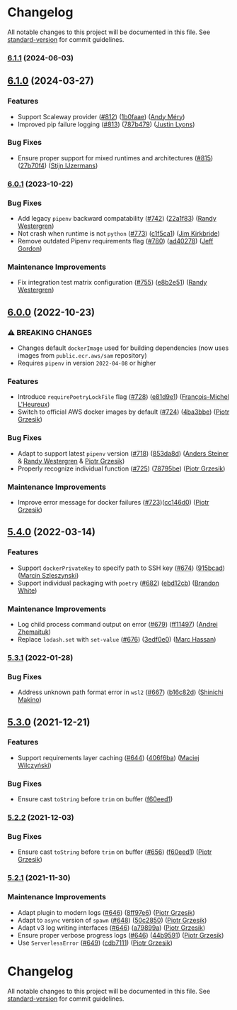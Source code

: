 # Changelog

All notable changes to this project will be documented in this file. See [standard-version](https://github.com/conventional-changelog/standard-version) for commit guidelines.

### [6.1.1](https://github.com/UnitedIncome/serverless-python-requirements/compare/v6.1.0...v6.1.1) (2024-06-03)

## [6.1.0](https://github.com/UnitedIncome/serverless-python-requirements/compare/v6.0.1...v6.1.0) (2024-03-27)

### Features

- Support Scaleway provider ([#812](https://github.com/UnitedIncome/serverless-python-requirements/issues/812)) ([1b0faae](https://github.com/UnitedIncome/serverless-python-requirements/commit/1b0faaeb6aadd2bc4b1b53526e35298a98d00aca)) ([Andy Méry](https://github.com/cyclimse))
- Improved pip failure logging ([#813](https://github.com/UnitedIncome/serverless-python-requirements/issues/813)) ([787b479](https://github.com/UnitedIncome/serverless-python-requirements/commit/787b4791306e9a3ded5f0177c304cfbce081c119)) ([Justin Lyons](https://github.com/babyhuey))

### Bug Fixes

- Ensure proper support for mixed runtimes and architectures ([#815](https://github.com/UnitedIncome/serverless-python-requirements/issues/815)) ([27b70f4](https://github.com/UnitedIncome/serverless-python-requirements/commit/27b70f4d6a7e43fd0e9711bbb56752fee2762901)) ([Stijn IJzermans](https://github.com/stijzermans))

### [6.0.1](https://github.com/UnitedIncome/serverless-python-requirements/compare/v6.0.0...v6.0.1) (2023-10-22)

### Bug Fixes

- Add legacy `pipenv` backward compatability ([#742](https://github.com/UnitedIncome/serverless-python-requirements/issues/742)) ([22a1f83](https://github.com/UnitedIncome/serverless-python-requirements/commit/22a1f832ac8051f0963328743f9e768f8e66649e)) ([Randy Westergren](https://github.com/rwestergren))
- Not crash when runtime is not `python` ([#773](https://github.com/UnitedIncome/serverless-python-requirements/issues/773)) ([c1f5ca1](https://github.com/UnitedIncome/serverless-python-requirements/commit/c1f5ca114de815ca19ad213a79e250b5b81f29b3)) ([Jim Kirkbride](https://github.com/jameskbride))
- Remove outdated Pipenv requirements flag ([#780](https://github.com/UnitedIncome/serverless-python-requirements/issues/780)) ([ad40278](https://github.com/UnitedIncome/serverless-python-requirements/commit/ad40278629c63f4d0971637214b4d9bc20dbd288)) ([Jeff Gordon](https://github.com/jfgordon2))

### Maintenance Improvements

- Fix integration test matrix configuration ([#755](https://github.com/UnitedIncome/serverless-python-requirements/issues/755)) ([e8b2e51](https://github.com/UnitedIncome/serverless-python-requirements/commit/e8b2e51c265792046bacc3946f22f7bd842c60e6)) ([Randy Westergren](https://github.com/rwestergren))

## [6.0.0](https://github.com/UnitedIncome/serverless-python-requirements/compare/v5.4.0...v6.0.0) (2022-10-23)

### ⚠ BREAKING CHANGES

- Changes default `dockerImage` used for building dependencies (now uses images from `public.ecr.aws/sam` repository)
- Requires `pipenv` in version `2022-04-08` or higher

### Features

- Introduce `requirePoetryLockFile` flag ([#728](https://github.com/serverless/serverless-python-requirements/pull/728)) ([e81d9e1](https://github.com/UnitedIncome/serverless-python-requirements/commit/e81d9e1824c135f110b4deccae2c26b0cbb26778)) ([François-Michel L'Heureux](https://github.com/FinchPowers))
- Switch to official AWS docker images by default ([#724](https://github.com/UnitedIncome/serverless-python-requirements/issues/724)) ([4ba3bbe](https://github.com/UnitedIncome/serverless-python-requirements/commit/4ba3bbeb9296b4844feb476de695f33ee2a30056)) ([Piotr Grzesik](https://github.com/pgrzesik))

### Bug Fixes

- Adapt to support latest `pipenv` version ([#718](https://github.com/UnitedIncome/serverless-python-requirements/issues/718)) ([853da8d](https://github.com/UnitedIncome/serverless-python-requirements/commit/853da8d39921dc83a23d59fd825b2180814f87ff)) ([Anders Steiner](https://github.com/andidev) & [Randy Westergren](https://github.com/rwestergren) & [Piotr Grzesik](https://github.com/pgrzesik))
- Properly recognize individual function ([#725](https://github.com/UnitedIncome/serverless-python-requirements/issues/725)) ([78795be](https://github.com/UnitedIncome/serverless-python-requirements/commit/78795be24eb08dc78acd7566778b3960c28b263c)) ([Piotr Grzesik](https://github.com/pgrzesik))

### Maintenance Improvements

- Improve error message for docker failures ([#723](https://github.com/serverless/serverless-python-requirements/pull/723))([cc146d0](https://github.com/UnitedIncome/serverless-python-requirements/commit/cc146d088d362187641dd5ae3e9d0129a14c60e2)) ([Piotr Grzesik](https://github.com/pgrzesik))

## [5.4.0](https://github.com/UnitedIncome/serverless-python-requirements/compare/v5.3.1...v5.4.0) (2022-03-14)

### Features

- Support `dockerPrivateKey` to specify path to SSH key ([#674](https://github.com/UnitedIncome/serverless-python-requirements/issues/674)) ([915bcad](https://github.com/UnitedIncome/serverless-python-requirements/commit/915bcadad2f8a3be5434d6e42771bc835271baf8)) ([Marcin Szleszynski](https://github.com/martinezpl))
- Support individual packaging with `poetry` ([#682](https://github.com/UnitedIncome/serverless-python-requirements/issues/682)) ([ebd12cb](https://github.com/UnitedIncome/serverless-python-requirements/commit/ebd12cb14ea352fb08c0957f213bda7dcce800df)) ([Brandon White](https://github.com/BrandonLWhite))

### Maintenance Improvements

- Log child process command output on error ([#679](https://github.com/UnitedIncome/serverless-python-requirements/issues/679)) ([ff11497](https://github.com/UnitedIncome/serverless-python-requirements/commit/ff11497cbcf42fe7f7d73fb2e8e2642c542dd8d7)) ([Andrei Zhemaituk](https://github.com/zhemaituk))
- Replace `lodash.set` with `set-value` ([#676](https://github.com/UnitedIncome/serverless-python-requirements/issues/676)) ([3edf0e0](https://github.com/UnitedIncome/serverless-python-requirements/commit/3edf0e0cabeeb11ffadd9dcac6f198f22aee4a16)) ([Marc Hassan](https://github.com/mhassan1))

### [5.3.1](https://github.com/UnitedIncome/serverless-python-requirements/compare/v5.3.0...v5.3.1) (2022-01-28)

### Bug Fixes

- Address unknown path format error in `wsl2` ([#667](https://github.com/UnitedIncome/serverless-python-requirements/issues/667)) ([b16c82d](https://github.com/UnitedIncome/serverless-python-requirements/commit/b16c82dbdd31ca7f61093bb6b8ed50be31908a24)) ([Shinichi Makino](https://github.com/snicmakino))

## [5.3.0](https://github.com/UnitedIncome/serverless-python-requirements/compare/v5.2.1...v5.3.0) (2021-12-21)

### Features

- Support requirements layer caching ([#644](https://github.com/UnitedIncome/serverless-python-requirements/issues/644)) ([406f6ba](https://github.com/UnitedIncome/serverless-python-requirements/commit/406f6bac1ca934a34387048b5c00242aff3f581b)) ([Maciej Wilczyński](https://github.com/mLupine))

### Bug Fixes

- Ensure cast `toString` before `trim` on buffer ([f60eed1](https://github.com/UnitedIncome/serverless-python-requirements/commit/f60eed1225f091c090f9c253771a12b33fafcab0))

### [5.2.2](https://github.com/UnitedIncome/serverless-python-requirements/compare/v5.2.1...v5.2.2) (2021-12-03)

### Bug Fixes

- Ensure cast `toString` before `trim` on buffer ([#656](https://github.com/serverless/serverless-python-requirements/pull/656)) ([f60eed1](https://github.com/UnitedIncome/serverless-python-requirements/commit/f60eed1225f091c090f9c253771a12b33fafcab0)) ([Piotr Grzesik](https://github.com/pgrzesik))

### [5.2.1](https://github.com/UnitedIncome/serverless-python-requirements/compare/v5.2.0...v5.2.1) (2021-11-30)

### Maintenance Improvements

- Adapt plugin to modern logs ([#646](https://github.com/serverless/serverless-python-requirements/pull/646)) ([8ff97e6](https://github.com/UnitedIncome/serverless-python-requirements/commit/8ff97e6b7c279334e417dbdb65e64d0de2656986)) ([Piotr Grzesik](https://github.com/pgrzesik))
- Adapt to `async` version of `spawn` ([#648](https://github.com/serverless/serverless-python-requirements/pull/648)) ([50c2850](https://github.com/UnitedIncome/serverless-python-requirements/commit/50c2850874ded795fd50ae377f1db817a0212e7d)) ([Piotr Grzesik](https://github.com/pgrzesik))
- Adapt v3 log writing interfaces ([#646](https://github.com/serverless/serverless-python-requirements/pull/646)) ([a79899a](https://github.com/UnitedIncome/serverless-python-requirements/commit/a79899ae5f6f66aa0c65e7fda8e0186d38ff446e)) ([Piotr Grzesik](https://github.com/pgrzesik))
- Ensure proper verbose progress logs ([#646](https://github.com/serverless/serverless-python-requirements/pull/646)) ([44b9591](https://github.com/UnitedIncome/serverless-python-requirements/commit/44b9591f01157a1811e3ca8b43e21265a155a976)) ([Piotr Grzesik](https://github.com/pgrzesik))
- Use `ServerlessError` ([#649](https://github.com/serverless/serverless-python-requirements/pull/649)) ([cdb7111](https://github.com/UnitedIncome/serverless-python-requirements/commit/cdb71110bc9c69b5087b6e18fb353d65962afe4a)) ([Piotr Grzesik](https://github.com/pgrzesik))

# Changelog

All notable changes to this project will be documented in this file. See [standard-version](https://github.com/conventional-changelog/standard-version) for commit guidelines.
